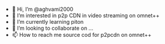 - 👋 Hi, I’m @aghvami2000
- 👀 I’m interested in p2p CDN in video streaming on omnet++
- 🌱 I’m currently learning piton 
- 💞️ I’m looking to collaborate on ...
- 📫 How to reach me source cod for p2pcdn on omnet++

<!---
aghvami2000/aghvami2000 is a ✨ special ✨ repository because its `README.md` (this file) appears on your GitHub profile.
You can click the Preview link to take a look at your changes.
--->

